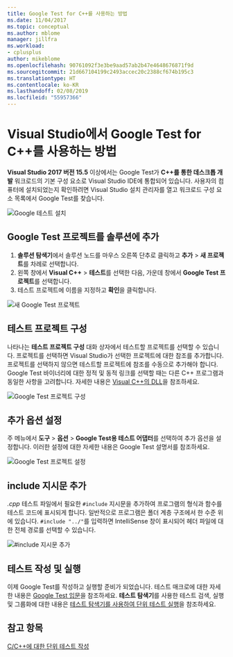 ```yaml
---
title: Google Test for C++를 사용하는 방법
ms.date: 11/04/2017
ms.topic: conceptual
ms.author: mblome
manager: jillfra
ms.workload:
- cplusplus
author: mikeblome
ms.openlocfilehash: 90761092f3e3be9aad57ab2b47e4648676871f9d
ms.sourcegitcommit: 21d667104199c2493accec20c2388cf674b195c3
ms.translationtype: HT
ms.contentlocale: ko-KR
ms.lasthandoff: 02/08/2019
ms.locfileid: "55957366"
---
```

# <a name="how-to-use-google-test-for-c-in-visual-studio"></a>Visual Studio에서 Google Test for C++를 사용하는 방법
**Visual Studio 2017 버전 15.5** 이상에서는 Google Test가 **C++를 통한 데스크톱 개발** 워크로드의 기본 구성 요소로 Visual Studio IDE에 통합되어 있습니다. 사용자의 컴퓨터에 설치되었는지 확인하려면 Visual Studio 설치 관리자를 열고 워크로드 구성 요소 목록에서 Google Test를 찾습니다.

![Google 테스트 설치](media/cpp-google-component.png)

## <a name="add-a-google-test-project-to-the-solution"></a>Google Test 프로젝트를 솔루션에 추가
1. **솔루션 탐색기**에서 솔루션 노드를 마우스 오른쪽 단추로 클릭하고 **추가** > **새 프로젝트**를 차례로 선택합니다.
2. 왼쪽 창에서 **Visual C++** > **테스트**를 선택한 다음, 가운데 창에서 **Google Test 프로젝트**를 선택합니다.
3. 테스트 프로젝트에 이름을 지정하고 **확인**을 클릭합니다.

![새 Google Test 프로젝트](media/cpp-gtest-new-project.png)

## <a name="configure-the-test-project"></a>테스트 프로젝트 구성
나타나는 **테스트 프로젝트 구성** 대화 상자에서 테스트할 프로젝트를 선택할 수 있습니다. 프로젝트를 선택하면 Visual Studio가 선택한 프로젝트에 대한 참조를 추가합니다. 프로젝트를 선택하지 않으면 테스트할 프로젝트에 참조를 수동으로 추가해야 합니다. Google Test 바이너리에 대한 정적 및 동적 링크를 선택할 때는 다른 C++ 프로그램과 동일한 사항을 고려합니다. 자세한 내용은 [Visual C++의 DLL](/cpp/build/dlls-in-visual-cpp)을 참조하세요.

 ![Google Test 프로젝트 구성](media/cpp-gtest-config.png)

## <a name="set-additional-options"></a>추가 옵션 설정
주 메뉴에서 **도구** > **옵션** > **Google Test용 테스트 어댑터**를 선택하여 추가 옵션을 설정합니다. 이러한 설정에 대한 자세한 내용은 Google Test 설명서를 참조하세요.

 ![Google Test 프로젝트 설정](media/cpp-gtest-settings.png)

## <a name="add-include-directives"></a>include 지시문 추가
*.cpp* 테스트 파일에서 필요한 `#include` 지시문을 추가하여 프로그램의 형식과 함수를 테스트 코드에 표시되게 합니다. 일반적으로 프로그램은 폴더 계층 구조에서 한 수준 위에 있습니다. `#include "../"`를 입력하면 IntelliSense 창이 표시되어 헤더 파일에 대한 전체 경로를 선택할 수 있습니다.

![#include 지시문 추가](media/cpp-gtest-includes.png)

## <a name="write-and-run-tests"></a>테스트 작성 및 실행
이제 Google Test를 작성하고 실행할 준비가 되었습니다. 테스트 매크로에 대한 자세한 내용은 [Google Test 입문](https://github.com/google/googletest/blob/master/googletest/docs/primer.md)을 참조하세요. **테스트 탐색기**를 사용한 테스트 검색, 실행 및 그룹화에 대한 내용은 [테스트 탐색기를 사용하여 단위 테스트 실행](run-unit-tests-with-test-explorer.md)을 참조하세요.

## <a name="see-also"></a>참고 항목
[C/C++에 대한 단위 테스트 작성](writing-unit-tests-for-c-cpp.md)
